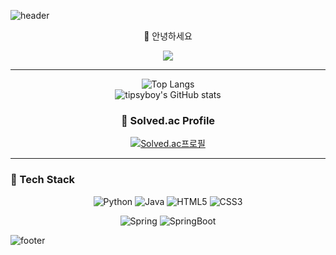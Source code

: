 ![header](https://capsule-render.vercel.app/api?type=waving&color=5BC1DD&height=250&section=header&text=🌱%20tipsyboy&fontSize=75&fontColor=1B1B22)

<p align="center">
  👋 안녕하세요 <br>
</p> 

<div align="center">
<a href="https://hits.seeyoufarm.com"><img src="https://hits.seeyoufarm.com/api/count/incr/badge.svg?url=https%3A%2F%2Fgithub.com%2Ftipsyboy&count_bg=%2379C83D&title_bg=%23555555&icon=&icon_color=%23E7E7E7&title=hits&edge_flat=false"/></a>
</div>

---

<div align="center">
  
  ![Top Langs](https://github-readme-stats.vercel.app/api/top-langs/?username=tipsyboy&layout=compact&show_icons=true&theme=darcula)  
  ![tipsyboy's GitHub stats](https://github-readme-stats.vercel.app/api?username=tipsyboy&show_icons=true&theme=darcula)
</div>

<div align="center">
  
  ### 🎲 Solved.ac Profile   
  [![Solved.ac프로필](http://mazassumnida.wtf/api/v2/generate_badge?boj=tipsyboy)](https://solved.ac/tipsyboy)
</div>

---

### 🔧 Tech Stack 
<div align="center">
  
  ![Python](https://img.shields.io/badge/Python-3776AB?style=for-the-badge&logo=python&logoColor=white)
  ![Java](https://img.shields.io/badge/Java-ED8B00?style=for-the-badge&logo=java&logoColor=white)
  ![HTML5](https://img.shields.io/badge/HTML5-E34F26?style=for-the-badge&logo=html5&logoColor=white)
  ![CSS3](https://img.shields.io/badge/CSS3-1572B6?style=for-the-badge&logo=css3&logoColor=white)
  
  ![Spring](https://img.shields.io/badge/Spring-6DB33F?style=for-the-badge&logo=Spring&logoColor=white)
  ![SpringBoot](https://img.shields.io/badge/Spring_Boot-6DB33F?style=for-the-badge&logo=SpringBoot&logoColor=white)
</div>

![footer](https://capsule-render.vercel.app/api?section=footer&type=waving&color=5BC1DD&height=120)
